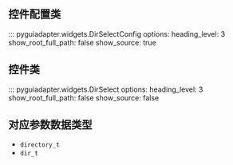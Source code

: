 ## 控件配置类

::: pyguiadapter.widgets.DirSelectConfig
    options:
        heading_level: 3
        show_root_full_path: false
        show_source: true

## 控件类

::: pyguiadapter.widgets.DirSelect
    options:
        heading_level: 3
        show_root_full_path: false
        show_source: false


## 对应参数数据类型

- `directory_t`
- `dir_t`
